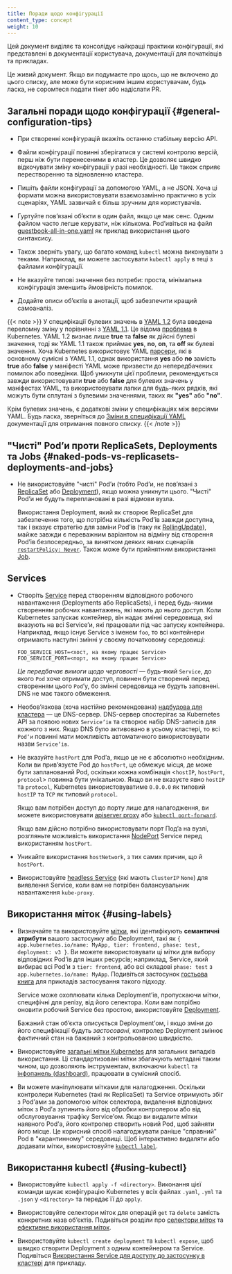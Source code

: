 ```yaml
---
title: Поради щодо конфігурації
content_type: concept
weight: 10
---
```


<!-- overview -->
Цей документ виділяє та консолідує найкращі практики конфігурації, які представлені в документації користувача, документації для початківців та прикладах.

Це живий документ. Якщо ви подумаєте про щось, що не включено до цього списку, але може бути корисним іншим користувачам, будь ласка, не соромтеся подати тікет або надіслати PR.

<!-- body -->

## Загальні поради щодо конфігурації {#general-configuration-tips}

- При створенні конфігурацій вкажіть останню стабільну версію API.

- Файли конфігурації повинні зберігатися у системі контролю версій, перш ніж бути перенесеними в кластер. Це дозволяє швидко відкочувати зміну конфігурації у разі необхідності. Це також сприяє перестворенню та відновленню кластера.

- Пишіть файли конфігурації за допомогою YAML, а не JSON. Хоча ці формати можна використовувати взаємозамінно практично в усіх сценаріях, YAML зазвичай є більш зручним для користувачів.

- Гуртуйте повʼязані обʼєкти в один файл, якщо це має сенс. Одним файлом часто легше
  керувати, ніж кількома. Podʼивіться на файл [guestbook-all-in-one.yaml](https://github.com/kubernetes/examples/tree/master/web/guestbook/all-in-one/guestbook-all-in-one.yaml) як приклад використання цього синтаксису.

- Також зверніть увагу, що багато команд `kubectl` можна виконувати з теками. Наприклад, ви можете застосувати `kubectl apply` в теці з файлами конфігурації.

- Не вказуйте типові значення без потреби: проста, мінімальна конфігурація зменшить ймовірність помилок.

- Додайте описи обʼєктів в анотації, щоб забезпечити кращий самоаналіз.

{{< note >}}
У специфікації булевих значень в [YAML 1.2](https://yaml.org/spec/1.2.0/#id2602744) була введена переломну зміну у порівнянні з [YAML 1.1](https://yaml.org/spec/1.1/#id864510). Це відома [проблема](https://github.com/kubernetes/kubernetes/issues/34146) в Kubernetes. YAML 1.2 визнає лише **true** та **false** як дійсні булеві значення, тоді як YAML 1.1 також приймає **yes**, **no**, **on**, та **off** як булеві значення. Хоча Kubernetes використовує YAML [парсери](https://github.com/kubernetes/kubernetes/issues/34146#issuecomment-252692024), які в основному сумісні з YAML 1.1, однак використання **yes** або **no** замість **true** або **false** у маніфесті YAML може призвести до непередбачених помилок або поведінки. Щоб уникнути цієї проблеми, рекомендується завжди використовувати **true** або **false** для булевих значень у маніфестах YAML, та використовувати лапки для будь-яких рядків, які можуть бути сплутані з булевими значеннями, таких як **"yes"** або **"no"**.

Крім булевих значень, є додаткові зміни у специфікаціях між версіями YAML. Будь ласка, зверніться до [Зміни в специфікації YAML](https://spec.yaml.io/main/spec/1.2.2/ext/changes) документації для отримання повного списку.
{{< /note >}}

## "Чисті" Podʼи проти ReplicaSets, Deployments та Jobs {#naked-pods-vs-replicasets-deployments-and-jobs}

- Не використовуйте "чисті" Podʼи (тобто Podʼи, не повʼязані з [ReplicaSet](/docs/concepts/workloads/controllers/replicaset/) або [Deployment](/docs/concepts/workloads/controllers/deployment/)), якщо можна уникнути цього. "Чисті" Podʼи не будуть переплановані в разі відмови вузла.

  Використання Deployment, який як створює ReplicaSet для забезпечення того, що потрібна кількість Podʼів завжди доступна, так і вказує стратегію для заміни Podʼів (таку як [RollingUpdate](/docs/concepts/workloads/controllers/deployment/#rolling-update-deployment)), майже завжди є переважним варіантом на відміну від створення Podʼів безпосередньо, за винятком деяких явних сценаріїв [`restartPolicy: Never`](/docs/concepts/workloads/pods/pod-lifecycle/#restart-policy). Також може бути прийнятним використання [Job](/docs/concepts/workloads/controllers/job/).

## Services

- Створіть [Service](/docs/concepts/services-networking/service/) перед створенням відповідного робочого навантаження (Deployments або ReplicaSets), і перед будь-якими створенням робочих навантажень, які мають до нього доступ. Коли Kubernetes запускає контейнер, він надає змінні середовища, які вказують на всі Serviceʼи, які працювали під час запуску контейнера. Наприклад, якщо існує Service з іменем `foo`, то всі контейнери отримають наступні змінні у своєму початковому середовищі:

  ```shell
  FOO_SERVICE_HOST=<хост, на якому працює Service>
  FOO_SERVICE_PORT=<порт, на якому працює Service>
  ```

  *Це передбачає вимоги щодо черговості* — будь-який `Service`, до якого `Pod` хоче отримати доступ, повинен бути створений перед створенням цього `Pod`ʼу, бо змінні середовища не будуть заповнені. DNS не має такого обмеження.

- Необовʼязкова (хоча настійно рекомендована) [надбудова для кластера](/docs/concepts/cluster-administration/addons/) — це DNS-сервер. DNS-сервер спостерігає за Kubernetes API за появою нових `Serviceʼів` та створює набір DNS-записів для кожного з них. Якщо DNS було активовано в усьому кластері, то всі `Podʼи` повинні мати можливість автоматичного використовувати назви `Serviceʼів`.

- Не вказуйте `hostPort` для Podʼа, якщо це не є абсолютно необхідним. Коли ви привʼязуєте Pod до `hostPort`, це обмежує місця, де може бути запланований Pod, оскільки кожна комбінація <`hostIP`, `hostPort`, `protocol`> повинна бути унікальною. Якщо ви не вказуєте явно `hostIP` та `protocol`, Kubernetes використовуватиме `0.0.0.0` як типовий `hostIP` та `TCP` як типовий `protocol`.

  Якщо вам потрібен доступ до порту лише для налагодження, ви можете використовувати [apiserver proxy](/docs/tasks/access-application-cluster/access-cluster/#manually-constructing-apiserver-proxy-urls) або [`kubectl port-forward`](/docs/tasks/access-application-cluster/port-forward-access-application-cluster/).

  Якщо вам дійсно потрібно використовувати порт Подʼа на вузлі, розгляньте можливість використання [NodePort](/docs/concepts/services-networking/service/#type-nodeport) Service перед використанням `hostPort`.

- Уникайте використання `hostNetwork`, з тих самих причин, що й `hostPort`.

- Використовуйте [headless Service](/docs/concepts/services-networking/service/#headless-services) (які мають `ClusterIP` `None`) для виявлення Service, коли вам не потрібен балансувальник навантаження `kube-proxy`.

## Використання міток {#using-labels}

- Визначайте та використовуйте [мітки](/docs/concepts/overview/working-with-objects/labels/), які ідентифікують **семантичні атрибути** вашого застосунку або Deployment, такі як `{ app.kubernetes.io/name: MyApp, tier: frontend, phase: test, deployment: v3 }`. Ви можете використовувати ці мітки для вибору відповідних Podʼів для інших ресурсів; наприклад, Service, який вибирає всі Podʼи з `tier: frontend`, або всі складові `phase: test` з `app.kubernetes.io/name: MyApp`. Подивіться застосунок [гостьова книга](https://github.com/kubernetes/examples/tree/master/guestbook/) для прикладів застосування такого підходу.

  Service може охоплювати кілька Deploymentʼів, пропускаючи мітки, специфічні для релізу, від його селектора. Коли вам потрібно оновити робочий Service без простою, використовуйте [Deployment](/docs/concepts/workloads/controllers/deployment/).

  Бажаний стан обʼєкта описується Deploymentʼом, і якщо зміни до його специфікації будуть *застосовані*, контролер Deployment змінює фактичний стан на бажаний з контрольованою швидкістю.

- Використовуйте [загальні мітки Kubernetes](/docs/concepts/overview/working-with-objects/common-labels/) для загальних випадків використання. Ці стандартизовані мітки збагачують метадані таким чином, що дозволяють інструментам, включаючи `kubectl` та [інфопанель (dashboard)](/docs/tasks/access-application-cluster/web-ui-dashboard), працювати в сумісний спосіб.

- Ви можете маніпулювати мітками для налагодження. Оскільки контролери Kubernetes (такі як ReplicaSet) та Service отримують збіг з Podʼами за допомогою міток селектора, видалення відповідних міток з Podʼа зупинить його від обробки контролером або від обслуговування трафіку Serviceʼом. Якщо ви видалите мітки наявного Podʼа, його контролер створить новий Pod, щоб зайняти його місце. Це корисний спосіб налагоджувати раніше "справний" Pod в "карантинному" середовищі. Щоб інтерактивно видаляти або додавати мітки, використовуйте [`kubectl label`](/docs/reference/generated/kubectl/kubectl-commands#label).

## Використання kubectl {#using-kubectl}

- Використовуйте `kubectl apply -f <directory>`. Виконання цієї команди шукає конфігурацію Kubernetes у всіх файлах `.yaml`, `.yml` та `.json` у `<directory>` та передає її до `apply`.

- Використовуйте селектори міток для операцій `get` та `delete` замість конкретних назв обʼєктів. Подивіться розділи про [селектори міток](/docs/concepts/overview/working-with-objects/labels/#label-selectors) та [ефективне використання міток](/docs/concepts/overview/working-with-objects/labels/#using-labels-effectively).

- Використовуйте `kubectl create deployment` та `kubectl expose`, щоб швидко створити Deployment з одним контейнером та Service. Подивіться [Використання Service для доступу до застосунку в кластері](/docs/tasks/access-application-cluster/service-access-application-cluster/) для прикладу.

